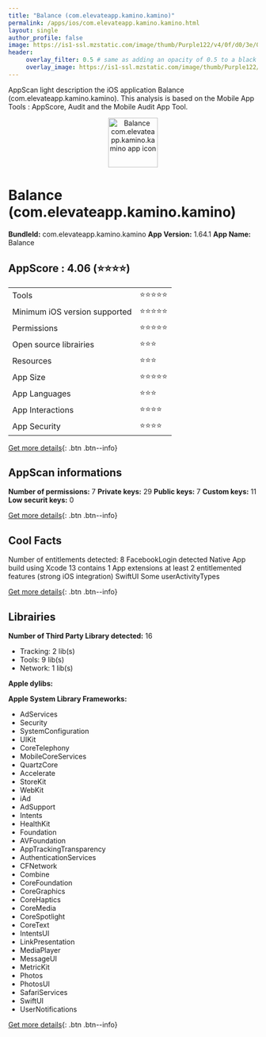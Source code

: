 ```yaml
---
title: "Balance (com.elevateapp.kamino.kamino)"
permalink: /apps/ios/com.elevateapp.kamino.kamino.html
layout: single
author_profile: false
image: https://is1-ssl.mzstatic.com/image/thumb/Purple122/v4/0f/d0/3e/0fd03e91-9d0d-8546-f44f-bd130228dfc0/AppIcon-0-1x_U007emarketing-0-7-0-85-220.png/512x512bb.jpg
header: 
     overlay_filter: 0.5 # same as adding an opacity of 0.5 to a black background
     overlay_image: https://is1-ssl.mzstatic.com/image/thumb/Purple122/v4/0f/d0/3e/0fd03e91-9d0d-8546-f44f-bd130228dfc0/AppIcon-0-1x_U007emarketing-0-7-0-85-220.png/512x512bb.jpg
---
```

AppScan light description the iOS application Balance (com.elevateapp.kamino.kamino). This analysis is based on the Mobile App Tools : AppScore, Audit and the Mobile Audit App Tool.

  
  
<div style="text-align: center;"><img src="https://is1-ssl.mzstatic.com/image/thumb/Purple122/v4/0f/d0/3e/0fd03e91-9d0d-8546-f44f-bd130228dfc0/AppIcon-0-1x_U007emarketing-0-7-0-85-220.png/512x512bb.jpg" width="100" height="100" alt="Balance com.elevateapp.kamino.kamino app icon"></div>  
  
# Balance (com.elevateapp.kamino.kamino)

**BundleId:** com.elevateapp.kamino.kamino
**App Version:** 1.64.1
**App Name:** Balance


## AppScore : 4.06 (⭐️⭐️⭐️⭐️) 

<table>
<tr><td> Tools </td><td> ⭐️⭐️⭐️⭐️⭐️ </td></tr>
<tr><td> Minimum iOS version supported </td><td> ⭐️⭐️⭐️⭐️⭐️ </td></tr>
<tr><td> Permissions </td><td> ⭐️⭐️⭐️⭐️⭐️ </td></tr>
<tr><td> Open source librairies </td><td> ⭐️⭐️⭐️ </td></tr>
<tr><td> Resources </td><td> ⭐️⭐️⭐️ </td></tr>
<tr><td> App Size </td><td> ⭐️⭐️⭐️⭐️⭐️ </td></tr>
<tr><td> App Languages </td><td> ⭐️⭐️⭐️ </td></tr>
<tr><td> App Interactions </td><td> ⭐️⭐️⭐️⭐️ </td></tr>
<tr><td> App Security </td><td> ⭐️⭐️⭐️⭐️ </td></tr>
</table>

[Get more details](/pricing.html){: .btn .btn--info}  
  
## AppScan informations 

**Number of permissions:** 7
**Private keys:** 29
**Public keys:** 7
**Custom keys:** 11
**Low securit keys:** 0
  
[Get more details](/pricing.html){: .btn .btn--info}

## Cool Facts

Number of entitlements detected: 8
FacebookLogin detected
Native App
build using Xcode 13
contains 1 App extensions
at least 2 entitlemented features (strong iOS integration)
SwiftUI
Some userActivityTypes
  
[Get more details](/pricing.html){: .btn .btn--info}

## Librairies 
**Number of Third Party Library detected:** 16
- Tracking: 2 lib(s)
- Tools: 9 lib(s)
- Network: 1 lib(s)

**Apple dylibs:**


**Apple System Library Frameworks:**
- AdServices
- Security
- SystemConfiguration
- UIKit
- CoreTelephony
- MobileCoreServices
- QuartzCore
- Accelerate
- StoreKit
- WebKit
- iAd
- AdSupport
- Intents
- HealthKit
- Foundation
- AVFoundation
- AppTrackingTransparency
- AuthenticationServices
- CFNetwork
- Combine
- CoreFoundation
- CoreGraphics
- CoreHaptics
- CoreMedia
- CoreSpotlight
- CoreText
- IntentsUI
- LinkPresentation
- MediaPlayer
- MessageUI
- MetricKit
- Photos
- PhotosUI
- SafariServices
- SwiftUI
- UserNotifications


  
[Get more details](/pricing.html){: .btn .btn--info}

